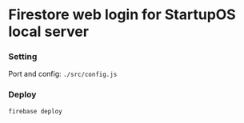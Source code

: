 # Firestore web login for StartupOS local server

### Setting
Port and config: `./src/config.js`

### Deploy
```
firebase deploy
```
